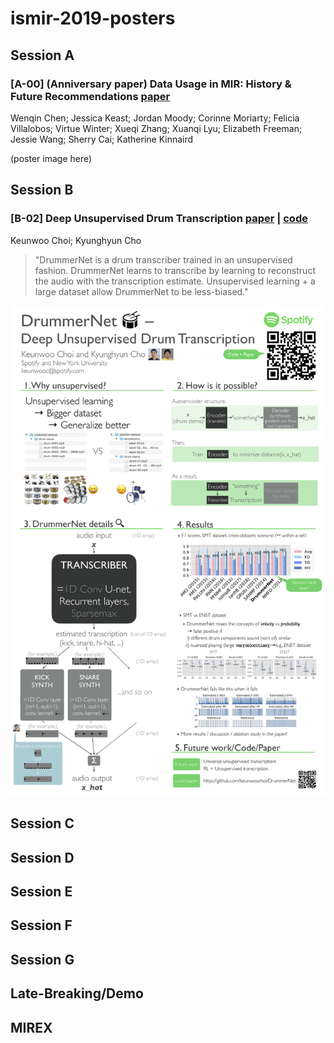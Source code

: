 # ismir-2019-posters

## Session A

### [A-00] (Anniversary paper) Data Usage in MIR: History & Future Recommendations [paper](http://archives.ismir.net/ismir2019/paper/000001.pdf)

Wenqin Chen; Jessica Keast; Jordan Moody; Corinne Moriarty; Felicia Villalobos; Virtue Winter; Xueqi Zhang; Xuanqi Lyu; Elizabeth Freeman; Jessie Wang; Sherry Cai; Katherine Kinnaird

(poster image here)

## Session B

### [B-02] Deep Unsupervised Drum Transcription [paper](http://archives.ismir.net/ismir2019/paper/000020.pdf) | [code](https://github.com/keunwoochoi/DrummerNet)

Keunwoo Choi; Kyunghyun Cho
> "DrummerNet is a drum transcriber trained in an unsupervised fashion. DrummerNet learns to transcribe by learning to reconstruct the audio with the transcription estimate. Unsupervised learning + a large dataset allow DrummerNet to be less-biased."

![B-02 Poster](posters/B-02-Deep-Unsupervised-Drum-Transcription.png)



## Session C

## Session D

## Session E

## Session F

## Session G

## Late-Breaking/Demo

## MIREX